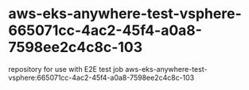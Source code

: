 # aws-eks-anywhere-test-vsphere-665071cc-4ac2-45f4-a0a8-7598ee2c4c8c-103
repository for use with E2E test job aws-eks-anywhere-test-vsphere:665071cc-4ac2-45f4-a0a8-7598ee2c4c8c-103
